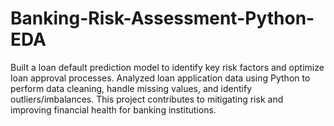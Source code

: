 # Banking-Risk-Assessment-Python-EDA
Built a loan default prediction model to identify key risk factors and optimize loan approval processes. Analyzed loan application data using Python to perform data cleaning, handle missing values, and identify outliers/imbalances. This project contributes to mitigating risk and improving financial health for banking institutions.

